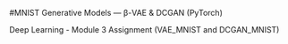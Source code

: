 #MNIST Generative Models — β-VAE & DCGAN (PyTorch)

Deep Learning - Module 3 Assignment (VAE_MNIST and DCGAN_MNIST)
